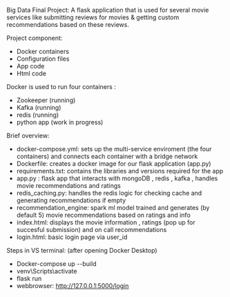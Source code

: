 Big Data Final Project:
A flask application that is used for several movie services like submitting reviews for movies & getting custom recommendations based on these reviews.

Project component: 
- Docker containers
- Configuration files
- App code
- Html code

Docker is used to run four containers :
- Zookeeper (running)
- Kafka (running)
- redis (running)
- python app (work in progress)

Brief overview:
- docker-compose.yml: sets up the multi-service enviroment (the four containers) and connects each container with a bridge network
- Dockerfile: creates a docker image for our flask application (app.py)
- requirements.txt: contains the libraries and versions required for the app
- app.py : flask app that interacts with mongoDB , redis , kafka , handles movie recommendations and ratings
- redis_caching.py: handles the redis logic for checking cache and generating recommendations if empty
- recommendation_engine: spark ml model trained and generates (by default 5) movie recommendations based on ratings and info
- index.html: displays the movie information , ratings (pop up for succesful submission) and on call recommendations
- login.html: basic login page via user_id

Steps in VS terminal: (after opening Docker Desktop)
- Docker-compose up --build
- venv\Scripts\activate
- flask run
- webbrowser: http://127.0.0.1:5000/login
